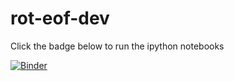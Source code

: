 # rot-eof-dev

Click the badge below to run the ipython notebooks

[![Binder](https://mybinder.org/badge.svg)](https://mybinder.org/v2/gh/raybellwaves/rot-eof-dev/master)
